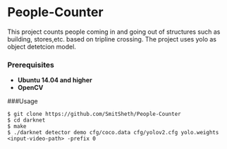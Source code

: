 # People-Counter
This project counts people coming in and going out of structures such as building, stores,etc. based on tripline crossing. The project uses yolo as object detetcion model.

### Prerequisites
* **Ubuntu 14.04 and higher**
* **OpenCV**

###Usage
```
$ git clone https://github.com/SmitSheth/People-Counter
$ cd darknet
$ make
$ ./darknet detector demo cfg/coco.data cfg/yolov2.cfg yolo.weights <input-video-path> -prefix 0
```
